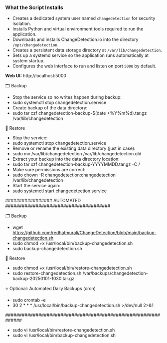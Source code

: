 ### What the Script Installs

- Creates a dedicated system user named `changedetection` for security isolation.
- Installs Python and virtual environment tools required to run the application.
- Downloads and installs ChangeDetection.io into the directory `/opt/changedetection`.
- Creates a persistent data storage directory at `/var/lib/changedetection`.
- Sets up a systemd service so the application runs automatically at system startup.
- Configures the web interface to run and listen on port `5000` by default.

**Web UI:** http://localhost:5000


🗂 Backup
- Stop the service so no writes happen during backup:
- sudo systemctl stop changedetection.service
- Create backup of the data directory:
- sudo tar czf changedetection-backup-$(date +%Y%m%d).tar.gz /var/lib/changedetection

🔄 Restore
- Stop the service:
- sudo systemctl stop changedetection.service
- Remove or rename the existing data directory (just in case):
- sudo mv /var/lib/changedetection /var/lib/changedetection.old
- Extract your backup into the data directory location:
- sudo tar xzf changedetection-backup-YYYYMMDD.tar.gz -C /
- Make sure permissions are correct:
- sudo chown -R changedetection:changedetection /var/lib/changedetection
- Start the service again:
- sudo systemctl start changedetection.service


################# AUTOMATED ######################################

🗂 Backup
- wget https://github.com/redhatmurali/ChangeDetection/blob/main/backup-changedetection.sh
- sudo chmod +x /usr/local/bin/backup-changedetection.sh
- sudo backup-changedetection.sh

🔄 Restore

- sudo chmod +x /usr/local/bin/restore-changedetection.sh
- sudo restore-changedetection.sh /var/backups/changedetection-backup-20250101-1030.tar.gz

⭐ Optional: Automated Daily Backups (cron)

- sudo crontab -e
- 30 2 * * * /usr/local/bin/backup-changedetection.sh >/dev/null 2>&1

##############################################################
- sudo vi /usr/local/bin/restore-changedetection.sh
- sudo vi /usr/local/bin/backup-changedetection.sh

